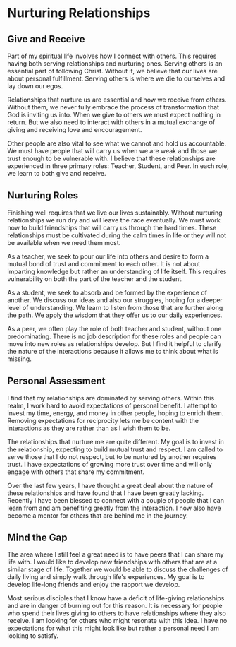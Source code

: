 # Nurturing Relationships

## Give and Receive

Part of my spiritual life involves how I connect with others.  This requires having both serving
relationships and nurturing ones.  Serving others is an essential part of following Christ. Without
it, we believe that our lives are about personal fulfillment.  Serving others is where we die to
ourselves and lay down our egos.

Relationships that nurture us are essential and how we receive from others.  Without them, we never
fully embrace the process of transformation that God is inviting us into.  When we give to others
we must expect nothing in return.  But we also need to interact with others in a mutual exchange of
giving and receiving love and encouragement. 

Other people are also vital to see what we cannot and hold us accountable.  We must have people that
will carry us when we are weak and those we trust enough to be vulnerable with.  I believe that
these relationships are experienced in three primary roles: Teacher, Student, and Peer.  In each role,
we learn to both give and receive.


## Nurturing Roles

Finishing well requires that we live our lives sustainably.  Without nurturing relationships we run
dry and will leave the race eventually.  We must work now to build friendships that will carry us
through the hard times. These relationships must be cultivated during the calm times in life or
they will not be available when we need them most.

As a teacher, we seek to pour our life into others and desire to form a mutual bond of trust and
commitment to each other.  It is not about imparting knowledge but rather an understanding of life
itself.  This requires vulnerability on both the part of the teacher and the student.

As a student, we seek to absorb and be formed by the experience of another.  We discuss our ideas
and also our struggles, hoping for a deeper level of understanding.  We learn to listen from those
that are further along the path.   We apply the wisdom that they offer us to our daily
experiences.

As a peer, we often play the role of both teacher and student, without one predominating.  There is
no job description for these roles and people can move into new roles as relationships develop. But
I find it helpful to clarify the nature of the interactions because it allows me to think about
what is missing.


## Personal Assessment

I find that my relationships are dominated by serving others.  Within this realm, I work hard to
avoid expectations of personal benefit. I attempt to invest my time, energy, and money in other
people, hoping to enrich them.  Removing expectations for reciprocity lets me be content
with the interactions as they are rather than as I wish them to be.

The relationships that nurture me are quite different.  My goal is to invest in the relationship,
expecting to build mutual trust and respect.  I am called to serve those that I do not respect, but
to be nurtured by another requires trust.  I have expectations of growing more trust over time and
will only engage with others that share my commitment.

Over the last few years, I have thought a great deal about the nature of these relationships and
have found that I have been greatly lacking.  Recently I have been blessed to connect with a couple
of people that I can learn from and am benefiting greatly from the interaction.  I now also have
become a mentor for others that are behind me in the journey.


## Mind the Gap

The area where I still feel a great need is to have peers that I can share my life with.   I would
like to develop new friendships with others that are at a similar stage of life.  Together we would
be able to discuss the challenges of daily living and simply walk through life's experiences.  My
goal is to develop life-long friends and enjoy the rapport we develop.

Most serious disciples that I know have a deficit of life-giving relationships and are in danger of
burning out for this reason. It is necessary for people who spend their lives giving to others to
have relationships where they also receive. I am looking for others who might resonate with this
idea.  I have no expectations for what this might look like but rather a personal need I am looking
to satisfy.

